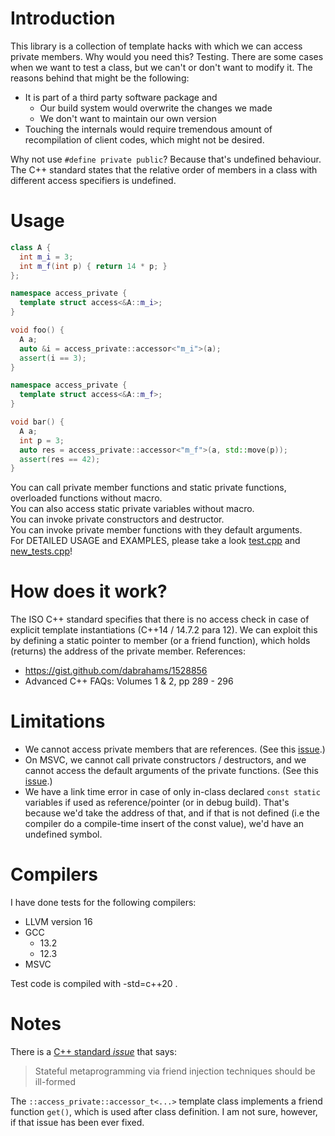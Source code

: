 # Introduction

This library is a collection of template hacks with which we can access private members.
Why would you need this?
Testing.
There are some cases when we want to test a class, but we can't or don't want to modify it.
The reasons behind that might be the following:
  * It is part of a third party software package and
    * Our build system would overwrite the changes we made
    * We don't want to maintain our own version
  * Touching the internals would require tremendous amount of recompilation of client codes, which might not be desired.

Why not use `#define private public`?
Because that's undefined behaviour.
The C++ standard states that the relative order of members in a class with different access specifiers is undefined.

# Usage
```c++
class A {
  int m_i = 3;
  int m_f(int p) { return 14 * p; }
};

namespace access_private {
  template struct access<&A::m_i>;
}

void foo() {
  A a;
  auto &i = access_private::accessor<"m_i">(a);
  assert(i == 3);
}

namespace access_private {
  template struct access<&A::m_f>;
}

void bar() {
  A a;
  int p = 3;
  auto res = access_private::accessor<"m_f">(a, std::move(p));
  assert(res == 42);
}
```

You can call private member functions and static private functions, overloaded functions without macro.  
You can also access static private variables without macro.  
You can invoke private constructors and destructor.  
You can invoke private member functions with they default arguments.  
For DETAILED USAGE and EXAMPLES, please take a look [test.cpp](https://github.com/schaumb/access_private/blob/master/test/test.cpp) and [new_tests.cpp](https://github.com/schaumb/access_private/blob/master/test/new_tests.cpp)!

# How does it work?
The ISO C++ standard specifies that there is no access check in case of explicit
template instantiations (C++14 / 14.7.2 para 12).
We can exploit this by defining a static pointer to member (or a friend function), which holds (returns) the address of the private member.
References:
* https://gist.github.com/dabrahams/1528856
* Advanced C++ FAQs: Volumes 1 & 2, pp 289 - 296

# Limitations

* We cannot access private members that are references. (See this [issue](https://github.com/martong/access_private/issues/12).)
* On MSVC, we cannot call private constructors / destructors, and we cannot access the default arguments of the private functions. (See this [issue](http://tinyurl.com/msvcconstructor).)
* We have a link time error in case of only in-class declared `const static` variables if used as reference/pointer (or in debug build). That's because we'd take the address of that, and if that is not defined (i.e the compiler do a compile-time insert of the const value), we'd have an undefined symbol.

# Compilers
I have done tests for the following compilers:
* LLVM version 16
* GCC
  * 13.2
  * 12.3
* MSVC

Test code is compiled with -std=c++20 .

# Notes
There is a [C++ standard *issue*](https://www.open-std.org/jtc1/sc22/wg21/docs/cwg_active.html#2118) that says: 
> Stateful metaprogramming via friend injection techniques should be ill-formed

The `::access_private::accessor_t<...>` template class implements a friend function `get()`, which is used after class definition.
I am not sure, however, if that issue has been ever fixed.
